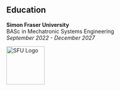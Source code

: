 ## Education

  <div>
    <strong>Simon Fraser University</strong><br>
    BASc in Mechatronic Systems Engineering<br>
    <em>September 2022 - December 2027</em>
  </div>
<p float="right" style="display: flex; align-items: flex-start;">
  <img src="https://www.sfu.ca/favicon.ico" alt="SFU Logo" width="100" height="100" style="margin-right: 15px;">
</p>
